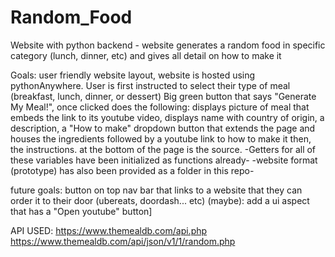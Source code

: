 # Random_Food
Website with python backend - website generates a random food in specific category (lunch, dinner, etc) and gives all detail on how to make it

Goals: user friendly website layout, website is hosted using pythonAnywhere.
   User is first instructed to select their type of meal (breakfast, lunch, dinner, or dessert)
       Big green button that says "Generate My Meal!", once clicked does the following:
            displays picture of meal that embeds the link to its youtube video,
            displays name with country of origin,
            a description,
            a "How to make" dropdown button that extends the page and houses the ingredients followed by a youtube link to how to make it then, the instructions.
            at the bottom of the page is the source.
-Getters for all of these variables have been initialized as functions already-
-website format (prototype) has also been provided as a folder in this repo-


future goals: button on top nav bar that links to a website that they can order it to their door (ubereats, doordash... etc)
              (maybe): add a ui aspect that has a "Open youtube" button]

API USED: https://www.themealdb.com/api.php
          https://www.themealdb.com/api/json/v1/1/random.php
